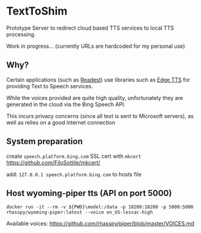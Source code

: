 # TextToShim

Prototype Server to redirect cloud based TTS services to local TTS processing.

Work in progress... (currently URLs are hardcoded for my personal use)

## Why?
Certain applications (such as [Readest](https://github.com/readest/readest)) use libraries such as [Edge TTS](https://github.com/andresayac/edge-tts)
for providing Text to Speech services.

While the voices provided are quite high quality, unfortunately they are generated in the cloud via the Bing Speech API.

This incurs privacy concerns (since all text is sent to Microsoft servers), as well as relies on a good internet connection

## System preparation 
create `speech.platform.bing.com` SSL cert with `mkcert`
https://github.com/FiloSottile/mkcert/

add: `127.0.0.1 speech.platform.bing.com` to hosts file

## Host wyoming-piper tts (API on port 5000)
    docker run -it --rm -v ${PWD}\model:/data -p 10200:10200 -p 5000:5000 rhasspy/wyoming-piper:latest --voice en_US-lessac-high

Available voices: https://github.com/rhasspy/piper/blob/master/VOICES.md
